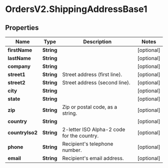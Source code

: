 # OrdersV2.ShippingAddressBase1

## Properties
Name | Type | Description | Notes
------------ | ------------- | ------------- | -------------
**firstName** | **String** |  | [optional] 
**lastName** | **String** |  | [optional] 
**company** | **String** |  | [optional] 
**street1** | **String** | Street address (first line). | [optional] 
**street2** | **String** | Street address (second line). | [optional] 
**city** | **String** |  | [optional] 
**state** | **String** |  | [optional] 
**zip** | **String** | Zip or postal code, as a string. | [optional] 
**country** | **String** |  | [optional] 
**countryIso2** | **String** | 2-letter ISO Alpha-2 code for the country. | [optional] 
**phone** | **String** | Recipient&#x27;s telephone number. | [optional] 
**email** | **String** | Recipient&#x27;s email address.  | [optional] 
